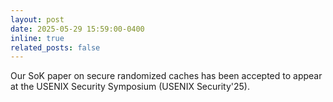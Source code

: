 ```yaml
---
layout: post
date: 2025-05-29 15:59:00-0400
inline: true
related_posts: false
---
```


Our SoK paper on secure randomized caches has been accepted to appear at the USENIX Security Symposium (USENIX Security'25).
